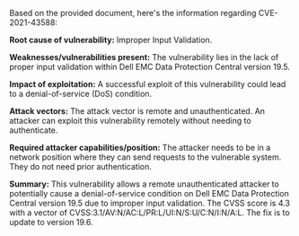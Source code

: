 Based on the provided document, here's the information regarding CVE-2021-43588:

**Root cause of vulnerability:** Improper Input Validation.

**Weaknesses/vulnerabilities present:** The vulnerability lies in the lack of proper input validation within Dell EMC Data Protection Central version 19.5.

**Impact of exploitation:** A successful exploit of this vulnerability could lead to a denial-of-service (DoS) condition.

**Attack vectors:** The attack vector is remote and unauthenticated. An attacker can exploit this vulnerability remotely without needing to authenticate.

**Required attacker capabilities/position:** The attacker needs to be in a network position where they can send requests to the vulnerable system. They do not need prior authentication.

**Summary:**
This vulnerability allows a remote unauthenticated attacker to potentially cause a denial-of-service condition on Dell EMC Data Protection Central version 19.5 due to improper input validation. The CVSS score is 4.3 with a vector of CVSS:3.1/AV:N/AC:L/PR:L/UI:N/S:U/C:N/I:N/A:L. The fix is to update to version 19.6.